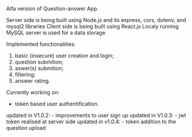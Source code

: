 Alfa version of Question-answer App.

Server side is being built using Node.js and its express, cors, dotenv, and mysql2 libraries
Client side is being built using React.js
Localy running MySQL server is used for a data storage

Implemented functionalities:

1. basic (insecure) user creation and login;
2. question submition;
3. aswer(s) submition;
4. filtering;
5. answer rating.

Currently working on:

-   token based user authentification.

updated in V1.0.2: - improvements to user sign up
updated in V1.0.3: - jwt token realised at server side
updated in v1.0.4: - token addition to the question upload
